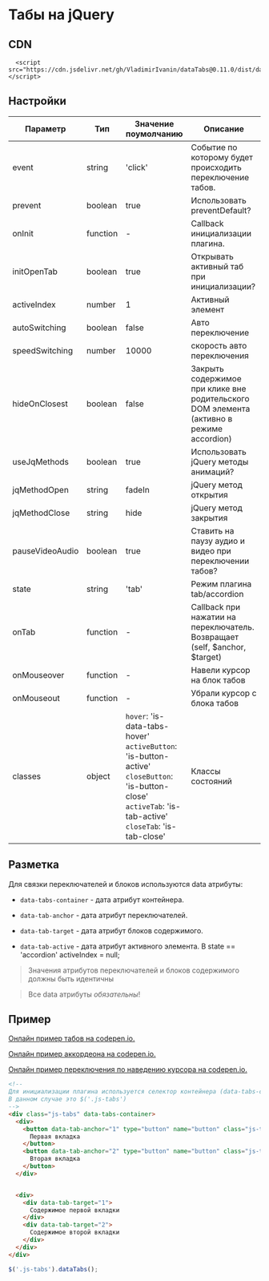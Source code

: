 # Табы на jQuery

## CDN

```
  <script src="https://cdn.jsdelivr.net/gh/VladimirIvanin/dataTabs@0.11.0/dist/dataTabs.js"></script>
```

## Настройки

| Параметр        | Тип      | Значение поумолчанию                                                                                                                                | Описание                                                                                 |
|-----------------|----------|-----------------------------------------------------------------------------------------------------------------------------------------------------|------------------------------------------------------------------------------------------|
| event           | string   | 'click'                                                                                                                                             | Событие по которому будет происходить переключение табов.                                |
| prevent         | boolean  | true                                                                                                                                                | Использовать preventDefault?                                                             |
| onInit           | function   |  -                                                                                                                                             | Callback инициализации плагина.                                |
| initOpenTab     | boolean  | true                                                                                                                                                | Открывать активный таб при инициализации?                                                |
| activeIndex          | number   | 1                                                                                                                                                   | Активный элемент                                                                         |
| autoSwitching   | boolean  | false                                                                                                                                               | Авто переключение                                                                        |
| speedSwitching  | number   | 10000                                                                                                                                               | скорость авто переключения                                                               |
| hideOnClosest   | boolean  | false                                                                                                                                                | Закрыть содержимое при клике вне родительского DOM элемента (активно в режиме accordion) |
| useJqMethods    | boolean  | true                                                                                                                                                | Использовать jQuery методы анимаций?                                                     |
| jqMethodOpen    | string   | fadeIn                                                                                                                                              | jQuery метод открытия                                                                    |
| jqMethodClose   | string   | hide                                                                                                                                                | jQuery метод закрытия                                                                    |
| pauseVideoAudio | boolean  | true                                                                                                                                                | Cтавить на паузу аудио и видео при переключении табов?                                   |
| state           | string   | 'tab'                                                                                                                                               | Режим плагина tab/accordion                                                              |
| onTab           | function | -                                                                                                                                                   | Callback при нажатии на переключатель. Возвращает (self, $anchor, $target)                                                   |
| onMouseover     | function | -                                                                                                                                                   | Навели курсор на блок табов                                                              |
| onMouseout      | function | -                                                                                                                                                   | Убрали курсор с блока табов                                                              |
| classes         | object   | `hover`: 'is-data-tabs-hover'<br/>`activeButton`: 'is-button-active'<br/>`closeButton`: 'is-button-close'<br/>`activeTab`: 'is-tab-active'<br/>`closeTab`: 'is-tab-close' | Классы состояний                                                                                         |


## Разметка

Для связки переключателей и блоков иcпользуются data атрибуты:

* `data-tabs-container` - дата атрибут контейнера.

* `data-tab-anchor` - дата атрибут переключателей.

* `data-tab-target` - дата атрибут блоков содержимого.

* `data-tab-active` - дата атрибут активного элемента. В state == 'accordion' activeIndex = null;

> Значения атрибутов переключателей и блоков содержимого должны быть идентичны

> Все data атрибуты *обязательны*!

## Пример

[Онлайн пример табов на codepen.io.](https://codepen.io/brainmurder/pen/jwPoRZ)

[Онлайн пример аккордеона на codepen.io.](https://codepen.io/brainmurder/pen/jwPoMB)

[Онлайн пример переключения по наведению курсора на codepen.io.](https://codepen.io/brainmurder/pen/RgWbxw)

```html
<!--
Для инициализации плагина используется селектор контейнера (data-tabs-container).
В данном случае это $('.js-tabs')
-->
<div class="js-tabs" data-tabs-container>
  <div>
    <button data-tab-anchor="1" type="button" name="button" class="js-tabs-item">
      Первая вкладка
    </button>
    <button data-tab-anchor="2" type="button" name="button" class="js-tabs-item">
      Вторая вкладка
    </button>
  </div>


  <div>
    <div data-tab-target="1">
      Содержимое первой вкладки
    </div>
    <div data-tab-target="2">
      Содержимое второй вкладки
    </div>
  </div>
</div>
```

```js
$('.js-tabs').dataTabs();
```

